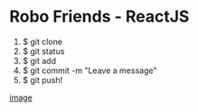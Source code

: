 # Robo Friends - ReactJS

1. $ git clone
2. $ git status
3. $ git add <file name>
4. $ git commit -m "Leave a message"
5. $ git push!

  [image](https://user-images.githubusercontent.com/53188630/159635611-4a2aa770-54a5-4edb-9243-9af2ad4ebb3a.png)

